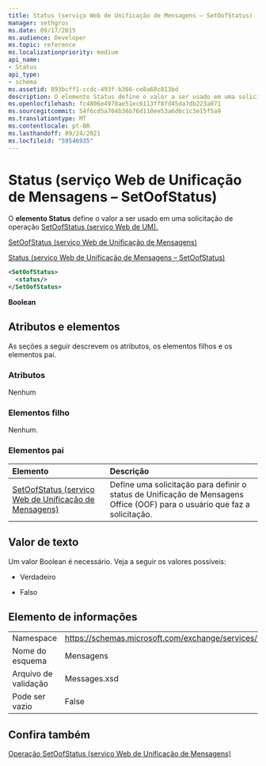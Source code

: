 ```yaml
---
title: Status (serviço Web de Unificação de Mensagens – SetOofStatus)
manager: sethgros
ms.date: 09/17/2015
ms.audience: Developer
ms.topic: reference
ms.localizationpriority: medium
api_name:
- Status
api_type:
- schema
ms.assetid: 893bcff1-ccdc-493f-b366-ce8a68c813bd
description: O elemento Status define o valor a ser usado em uma solicitação de operação SetOofStatus (serviço Web de UM).
ms.openlocfilehash: fc4806e4978ae51ec6113ff8fd45da7db223a071
ms.sourcegitcommit: 54f6cd5a704b36b76d110ee53a6d6c1c3e15f5a9
ms.translationtype: MT
ms.contentlocale: pt-BR
ms.lasthandoff: 09/24/2021
ms.locfileid: "59546935"
---
```

# <a name="status-um-web-service---setoofstatus"></a>Status (serviço Web de Unificação de Mensagens – SetOofStatus)

O **elemento Status** define o valor a ser usado em uma solicitação de operação [SetOofStatus (serviço Web de UM).](setoofstatus-operation-um-web-service.md) 
  
[SetOofStatus (serviço Web de Unificação de Mensagens)](setoofstatus-um-web-service.md)
  
[Status (serviço Web de Unificação de Mensagens – SetOofStatus)](status-um-web-servicesetoofstatus.md)
  
```xml
<SetOofStatus>
  <status/>
</SetOofStatus>
```

 **Boolean**
## <a name="attributes-and-elements"></a>Atributos e elementos

As seções a seguir descrevem os atributos, os elementos filhos e os elementos pai.
  
### <a name="attributes"></a>Atributos

Nenhum
  
### <a name="child-elements"></a>Elementos filho

Nenhum.
  
### <a name="parent-elements"></a>Elementos pai

|**Elemento**|**Descrição**|
|:-----|:-----|
|[SetOofStatus (serviço Web de Unificação de Mensagens)](setoofstatus-um-web-service.md) <br/> |Define uma solicitação para definir o status de Unificação de Mensagens Office (OOF) para o usuário que faz a solicitação.  <br/> |
   
## <a name="text-value"></a>Valor de texto

Um valor Boolean é necessário. Veja a seguir os valores possíveis:
  
- Verdadeiro
    
- Falso
    
## <a name="element-information"></a>Elemento de informações

|||
|:-----|:-----|
|Namespace  <br/> |https://schemas.microsoft.com/exchange/services/2006/messages  <br/> |
|Nome do esquema  <br/> |Mensagens  <br/> |
|Arquivo de validação  <br/> |Messages.xsd  <br/> |
|Pode ser vazio  <br/> |False  <br/> |
   
## <a name="see-also"></a>Confira também



[Operação SetOofStatus (serviço Web de Unificação de Mensagens)](setoofstatus-operation-um-web-service.md)

